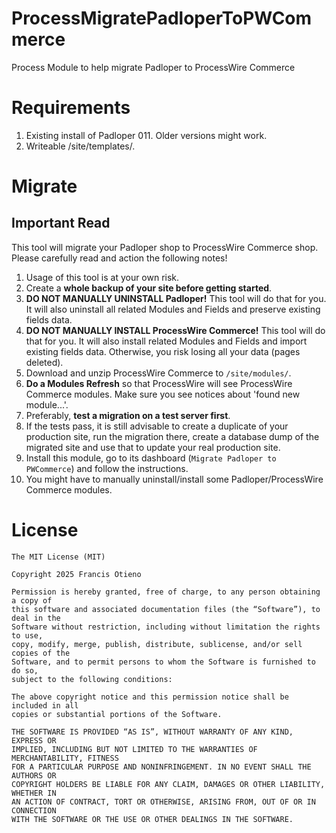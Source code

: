 # ProcessMigratePadloperToPWCommerce
Process Module to help migrate Padloper to ProcessWire Commerce

# Requirements

1. Existing install of Padloper 011. Older versions might work.
2. Writeable /site/templates/.

# Migrate

## Important Read

This tool will migrate your Padloper shop to ProcessWire Commerce shop. Please carefully read and action the following notes!

1. Usage of this tool is at your own risk.
2. Create a **whole backup of your site before getting started**.
3. **DO NOT MANUALLY UNINSTALL Padloper!** This tool will do that for you. It will also uninstall all related Modules and Fields and preserve existing fields data.
4. **DO NOT MANUALLY INSTALL ProcessWire Commerce!** This tool will do that for you. It will also install related Modules and Fields and import existing fields data. Otherwise, you risk losing all your data (pages deleted).
5. Download and unzip ProcessWire Commerce to `/site/modules/`.
6. **Do a Modules Refresh** so that ProcessWire will see ProcessWire Commerce modules. Make sure you see notices about 'found new module...'.
7. Preferably, **test a migration on a test server first**.
8. If the tests pass, it is still advisable to create a duplicate of your production site, run the migration there, create a database dump of the migrated site and use that to update your real production site.
9. Install this module, go to its dashboard (`Migrate Padloper to PWCommerce`) and follow the instructions.
10. You might have to manually uninstall/install some Padloper/ProcessWire Commerce modules.

# License 

```
The MIT License (MIT)

Copyright 2025 Francis Otieno

Permission is hereby granted, free of charge, to any person obtaining a copy of
this software and associated documentation files (the “Software”), to deal in the
Software without restriction, including without limitation the rights to use,
copy, modify, merge, publish, distribute, sublicense, and/or sell copies of the
Software, and to permit persons to whom the Software is furnished to do so,
subject to the following conditions:

The above copyright notice and this permission notice shall be included in all
copies or substantial portions of the Software.

THE SOFTWARE IS PROVIDED “AS IS”, WITHOUT WARRANTY OF ANY KIND, EXPRESS OR
IMPLIED, INCLUDING BUT NOT LIMITED TO THE WARRANTIES OF MERCHANTABILITY, FITNESS
FOR A PARTICULAR PURPOSE AND NONINFRINGEMENT. IN NO EVENT SHALL THE AUTHORS OR
COPYRIGHT HOLDERS BE LIABLE FOR ANY CLAIM, DAMAGES OR OTHER LIABILITY, WHETHER IN
AN ACTION OF CONTRACT, TORT OR OTHERWISE, ARISING FROM, OUT OF OR IN CONNECTION
WITH THE SOFTWARE OR THE USE OR OTHER DEALINGS IN THE SOFTWARE.
```